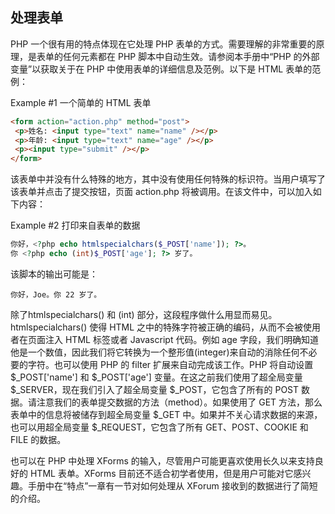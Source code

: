 ## 处理表单
PHP 一个很有用的特点体现在它处理 PHP 表单的方式。需要理解的非常重要的原理，是表单的任何元素都在 PHP 脚本中自动生效。请参阅本手册中“PHP 的外部变量”以获取关于在 PHP 中使用表单的详细信息及范例。以下是 HTML 表单的范例：

Example #1 一个简单的 HTML 表单
```html
<form action="action.php" method="post">
 <p>姓名: <input type="text" name="name" /></p>
 <p>年龄: <input type="text" name="age" /></p>
 <p><input type="submit" /></p>
</form>
```
该表单中并没有什么特殊的地方，其中没有使用任何特殊的标识符。当用户填写了该表单并点击了提交按钮，页面 action.php 将被调用。在该文件中，可以加入如下内容：

Example #2 打印来自表单的数据
```php
你好，<?php echo htmlspecialchars($_POST['name']); ?>。
你 <?php echo (int)$_POST['age']; ?> 岁了。
```

该脚本的输出可能是：
```text
你好，Joe。你 22 岁了。
```

除了htmlspecialchars() 和 (int) 部分，这段程序做什么用显而易见。htmlspecialchars() 使得 HTML 之中的特殊字符被正确的编码，从而不会被使用者在页面注入 HTML 标签或者 Javascript 代码。例如 age 字段，我们明确知道他是一个数值，因此我们将它转换为一个整形值(integer)来自动的消除任何不必要的字符。也可以使用 PHP 的 filter 扩展来自动完成该工作。PHP 将自动设置 $_POST['name'] 和 $_POST['age'] 变量。在这之前我们使用了超全局变量 $_SERVER，现在我们引入了超全局变量 $_POST，它包含了所有的 POST 数据。请注意我们的表单提交数据的方法（method）。如果使用了 GET 方法，那么表单中的信息将被储存到超全局变量 $_GET 中。如果并不关心请求数据的来源，也可以用超全局变量 $_REQUEST，它包含了所有 GET、POST、COOKIE 和 FILE 的数据。

也可以在 PHP 中处理 XForms 的输入，尽管用户可能更喜欢使用长久以来支持良好的 HTML 表单。XForms 目前还不适合初学者使用，但是用户可能对它感兴趣。手册中在“特点”一章有一节对如何处理从 XForum 接收到的数据进行了简短的介绍。